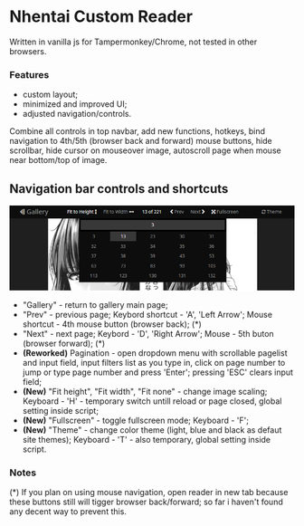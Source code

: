 # Nhentai Custom Reader

Written in vanilla js for Tampermonkey/Chrome, not tested in other browsers.

### Features

- custom layout;
- minimized and improved UI;
- adjusted navigation/controls.

Combine all controls in top navbar, add new functions, hotkeys, bind navigation to 4th/5th (browser back and forward) mouse buttons, hide scrollbar, hide cursor on mouseover image, autoscroll page when mouse near bottom/top of image.

## Navigation bar controls and shortcuts

![navbar](navbar.png)

- "Gallery" - return to gallery main page;
- "Prev" - previous page; Keybord shortcut - 'A', 'Left Arrow'; Mouse shortcut - 4th mouse button (browser back); (\*)
- "Next" - next page; Keybord - 'D', 'Right Arrow'; Mouse - 5th buton (browser forward); (\*)
- **(Reworked)** Pagination - open dropdown menu with scrollable pagelist and input field, input filters list as you type in, click on page number to jump or type page number and press 'Enter'; pressing 'ESC' clears input field;
- **(New)** "Fit height", "Fit width", "Fit none" - change image scaling; Keyboard - 'H' - temporary switch untill reload or page closed, global setting inside script;
- **(New)** "Fullscreen" - toggle fullscreen mode; Keyboard - 'F';
- **(New)** "Theme" - change color theme (light, blue and black as defaut site themes); Keyboard - 'T' - also temporary, global setting inside script.

### Notes

(\*) If you plan on using mouse navigation, open reader in new tab because these buttons still will tigger browser back/forward; so far i haven't found any decent way to prevent this.
